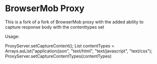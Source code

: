 BrowserMob Proxy
================
This is a fork of a fork of BrowserMob proxy with the added ability to capture response body with 
the contenttypes set  

Usage:

ProxyServer.setCaptureContent();
List <String> contentTypes  = Arrays.asList("application/json", "text/html", "text/javascript", "text/css");
ProxyServer.setCaptureContentTypes(contentTypes)

